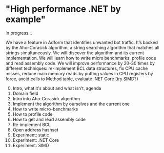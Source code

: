 # "High performance .NET by example"

In progress...

We have a feature in Adform that identifies unwanted bot traffic. It’s backed by the Aho–Corasick algorithm, a string searching algorithm that matches all strings simultaneously. We will discover the algorithm and its current implementation. We will learn how to write micro benchmarks, profile code and read assembly code. We will improve performance by 20-30 times by different techniques: re-implement BCL data structures, fix CPU cache misses, reduce main memory reads by putting values in CPU registers by force, avoid calls to Method table, evaluate .NET Core (try SIMD?)



0. Intro, what it's about and what isn't, agenda
0. Domain field
0. Intro into Aho-Corasick algorithm
0. Implement the algorithm by ourselves and the current one
0. How to write micro-benchmarks
0. How to profile code
0. How to get and read assembly code
0. Re-implement BCL
0. Open address hashset
0. Experiment: static
0. Experiment: .NET Core
0. Experiment: SIMD
